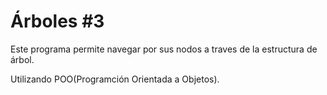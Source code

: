 # Árboles #3

Este programa permite navegar por sus nodos a traves de la estructura de árbol.

Utilizando POO(Programción Orientada a Objetos).
